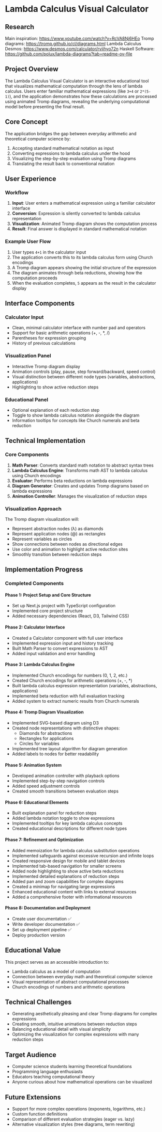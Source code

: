 # Lambda Calculus Visual Calculator

## Research
Main inspiration: https://www.youtube.com/watch?v=RcVA8Nj6HEo
Tromp diagrams: https://tromp.github.io/cl/diagrams.html
Lambda Calculus Desmos: https://www.desmos.com/calculator/rviihyo72n
Haskell Software: https://github.com/polux/lambda-diagrams?tab=readme-ov-file

## Project Overview

The Lambda Calculus Visual Calculator is an interactive educational tool that visualizes mathematical computation through the lens of lambda calculus. Users enter familiar mathematical expressions (like `3+4` or `2*(5-1)`), and the application demonstrates how these calculations are processed using animated Tromp diagrams, revealing the underlying computational model before presenting the final result.

## Core Concept

The application bridges the gap between everyday arithmetic and theoretical computer science by:

1. Accepting standard mathematical notation as input
2. Converting expressions to lambda calculus under the hood
3. Visualizing the step-by-step evaluation using Tromp diagrams
4. Translating the result back to conventional notation

## User Experience

### Workflow

1. **Input**: User enters a mathematical expression using a familiar calculator interface
2. **Conversion**: Expression is silently converted to lambda calculus representation
3. **Visualization**: Animated Tromp diagram shows the computation process
4. **Result**: Final answer is displayed in standard mathematical notation

### Example User Flow

1. User types `4+1` in the calculator input
2. The application converts this to its lambda calculus form using Church encodings
3. A Tromp diagram appears showing the initial structure of the expression
4. The diagram animates through beta reductions, showing how the computation proceeds
5. When the evaluation completes, `5` appears as the result in the calculator display

## Interface Components

### Calculator Input

- Clean, minimal calculator interface with number pad and operators
- Support for basic arithmetic operations (+, -, *, /)
- Parentheses for expression grouping
- History of previous calculations

### Visualization Panel

- Interactive Tromp diagram display
- Animation controls (play, pause, step forward/backward, speed control)
- Visual distinction between different node types (variables, abstractions, applications)
- Highlighting to show active reduction steps

### Educational Panel

- Optional explanation of each reduction step
- Toggle to show lambda calculus notation alongside the diagram
- Information tooltips for concepts like Church numerals and beta reduction

## Technical Implementation

### Core Components

1. **Math Parser**: Converts standard math notation to abstract syntax trees
2. **Lambda Calculus Engine**: Transforms math AST to lambda calculus using Church encodings
3. **Evaluator**: Performs beta reductions on lambda expressions
4. **Diagram Generator**: Creates and updates Tromp diagrams based on lambda expressions
5. **Animation Controller**: Manages the visualization of reduction steps

### Visualization Approach

The Tromp diagram visualization will:
- Represent abstraction nodes (λ) as diamonds
- Represent application nodes (@) as rectangles
- Represent variables as circles
- Show connections between nodes as directional edges
- Use color and animation to highlight active reduction sites
- Smoothly transition between reduction steps

## Implementation Progress

### Completed Components

#### Phase 1: Project Setup and Core Structure
- Set up Next.js project with TypeScript configuration
- Implemented core project structure
- Added necessary dependencies (React, D3, Tailwind CSS)

#### Phase 2: Calculator Interface
- Created a Calculator component with full user interface
- Implemented expression input and history tracking
- Built Math Parser to convert expressions to AST
- Added input validation and error handling

#### Phase 3: Lambda Calculus Engine
- Implemented Church encodings for numbers (0, 1, 2, etc.)
- Created Church encodings for arithmetic operations (+, -, *)
- Built lambda calculus expression representation (variables, abstractions, applications)
- Implemented beta reduction with full evaluation tracking
- Added system to extract numeric results from Church numerals

#### Phase 4: Tromp Diagram Visualization
- Implemented SVG-based diagram using D3
- Created node representations with distinctive shapes:
  - Diamonds for abstractions
  - Rectangles for applications
  - Circles for variables
- Implemented tree layout algorithm for diagram generation
- Added labels to nodes for better readability

#### Phase 5: Animation System
- Developed animation controller with playback options
- Implemented step-by-step navigation controls
- Added speed adjustment controls
- Created smooth transitions between evaluation steps

#### Phase 6: Educational Elements
- Built explanation panel for reduction steps
- Added lambda notation toggle to show expressions
- Implemented tooltips for key lambda calculus concepts
- Created educational descriptions for different node types

#### Phase 7: Refinement and Optimization
- Added memoization for lambda calculus substitution operations
- Implemented safeguards against excessive recursion and infinite loops
- Created responsive design for mobile and tablet devices
- Implemented tab-based navigation for smaller screens
- Added node highlighting to show active beta reductions
- Implemented detailed explanations of reduction steps
- Added pan and zoom capabilities for complex diagrams
- Created a minimap for navigating large expressions
- Enhanced educational content with links to external resources
- Added a comprehensive footer with informational resources

#### Phase 8: Documentation and Deployment
- Create user documentation ✅
- Write developer documentation ✅
- Set up deployment pipeline ✅
- Deploy production version

## Educational Value

This project serves as an accessible introduction to:
- Lambda calculus as a model of computation
- Connection between everyday math and theoretical computer science
- Visual representation of abstract computational processes
- Church encodings of numbers and arithmetic operations

## Technical Challenges

- Generating aesthetically pleasing and clear Tromp diagrams for complex expressions
- Creating smooth, intuitive animations between reduction steps
- Balancing educational detail with visual simplicity
- Optimizing the visualization for complex expressions with many reduction steps

## Target Audience

- Computer science students learning theoretical foundations
- Programming language enthusiasts
- Educators teaching computational theory
- Anyone curious about how mathematical operations can be visualized

## Future Extensions

- Support for more complex operations (exponents, logarithms, etc.)
- Custom function definitions
- Comparison of different evaluation strategies (eager vs. lazy)
- Alternative visualization styles (tree diagrams, term rewriting) 